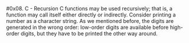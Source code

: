 #0x08. C - Recursion
C functions may be used recursively; that is, a function may call itself either directly or 
indirectly. Consider printing a number as a character string. As we mentioned before, the 
digits are generated in the wrong order: low-order digits are available before high-order digits, 
but they have to be printed the other way around.
